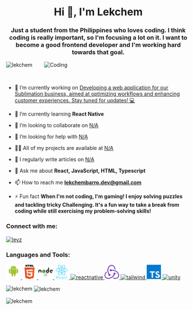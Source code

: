 <h1 align="center">Hi 👋, I'm Lekchem</h1>
<h3 align="center">Just a student from the Philippines who loves coding. I think coding is really important, so I'm focusing a lot on it. I want to become a good frontend developer and I'm working hard towards that goal.</h3>
<img align="right" alt="Coding" width="400" src="https://media1.giphy.com/media/v1.Y2lkPTc5MGI3NjExZnByaWhxcGFtNnlwcHVsdTJwaDM0OWZvd3lhbHJtZWE1NTNrc2ViaiZlcD12MV9pbnRlcm5hbF9naWZfYnlfaWQmY3Q9Zw/Rpl1sod1vCXK0L2SUN/giphy.gif"/>

<p align="left"> <img src="https://komarev.com/ghpvc/?username=lekchem&label=Profile%20views&color=0e75b6&style=flat" alt="lekchem" /> </p>

<p align="left"> <a href="https://twitter.com/" target="blank"><img src="https://img.shields.io/twitter/follow/?logo=twitter&style=for-the-badge" alt="" /></a> </p>

- 🔭 I’m currently working on [Developing a web application for our Sublimation business, aimed at optimizing workflows and enhancing customer experiences. Stay tuned for updates! 💻](N/A)

- 🌱 I’m currently learning **React Native**

- 👯 I’m looking to collaborate on [N/A](N/A)

- 🤝 I’m looking for help with [N/A](N/A)

- 👨‍💻 All of my projects are available at [N/A](N/A)

- 📝 I regularly write articles on [N/A](N/A)

- 💬 Ask me about **React, JavaScript, HTML, Typescript**

- 📫 How to reach me **lekchembarro.dev@gmail.com**

- ⚡ Fun fact **When I'm not coding, I'm gaming! I enjoy solving puzzles and tackling tricky Challenging. It's a fun way to take a break from coding while still exercising my problem-solving skills!**

<h3 align="left">Connect with me:</h3>
<p align="left">
<a href="https://www.youtube.com/c/leyz" target="blank"><img align="center" src="https://raw.githubusercontent.com/rahuldkjain/github-profile-readme-generator/master/src/images/icons/Social/youtube.svg" alt="leyz" height="30" width="40" /></a>
</p>

<h3 align="left">Languages and Tools:</h3>
<p align="left"> <a href="https://developer.android.com" target="_blank" rel="noreferrer"> <img src="https://raw.githubusercontent.com/devicons/devicon/master/icons/android/android-original-wordmark.svg" alt="android" width="40" height="40"/> </a> <a href="https://www.w3.org/html/" target="_blank" rel="noreferrer"> <img src="https://raw.githubusercontent.com/devicons/devicon/master/icons/html5/html5-original-wordmark.svg" alt="html5" width="40" height="40"/> </a> <a href="https://nodejs.org" target="_blank" rel="noreferrer"> <img src="https://raw.githubusercontent.com/devicons/devicon/master/icons/nodejs/nodejs-original-wordmark.svg" alt="nodejs" width="40" height="40"/> </a> <a href="https://reactjs.org/" target="_blank" rel="noreferrer"> <img src="https://raw.githubusercontent.com/devicons/devicon/master/icons/react/react-original-wordmark.svg" alt="react" width="40" height="40"/> </a> <a href="https://reactnative.dev/" target="_blank" rel="noreferrer"> <img src="https://reactnative.dev/img/header_logo.svg" alt="reactnative" width="40" height="40"/> </a> <a href="https://redux.js.org" target="_blank" rel="noreferrer"> <img src="https://raw.githubusercontent.com/devicons/devicon/master/icons/redux/redux-original.svg" alt="redux" width="40" height="40"/> </a> <a href="https://tailwindcss.com/" target="_blank" rel="noreferrer"> <img src="https://www.vectorlogo.zone/logos/tailwindcss/tailwindcss-icon.svg" alt="tailwind" width="40" height="40"/> </a> <a href="https://www.typescriptlang.org/" target="_blank" rel="noreferrer"> <img src="https://raw.githubusercontent.com/devicons/devicon/master/icons/typescript/typescript-original.svg" alt="typescript" width="40" height="40"/> </a> <a href="https://unity.com/" target="_blank" rel="noreferrer"> <img src="https://www.vectorlogo.zone/logos/unity3d/unity3d-icon.svg" alt="unity" width="40" height="40"/> </a> </p>

<p><img align="left" src="https://github-readme-stats.vercel.app/api/top-langs?username=lekchem&show_icons=true&locale=en&layout=compact" alt="lekchem" /></p>

<p>&nbsp;<img align="center" src="https://github-readme-stats.vercel.app/api?username=lekchem&show_icons=true&locale=en" alt="lekchem" /></p>

<p><img align="center" src="https://github-readme-streak-stats.herokuapp.com/?user=lekchem&" alt="lekchem" /></p>
